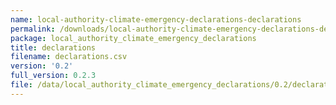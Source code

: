 ```yaml
---
name: local-authority-climate-emergency-declarations-declarations
permalink: /downloads/local-authority-climate-emergency-declarations-declarations/0_2
package: local_authority_climate_emergency_declarations
title: declarations
filename: declarations.csv
version: '0.2'
full_version: 0.2.3
file: /data/local_authority_climate_emergency_declarations/0.2/declarations.csv
---
```

